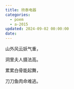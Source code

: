 ```yaml
---
title: 欣泰电器
categories:
  - poem
  - a-2015
updated: 2024-09-02 00:00:00
date:
---
```


山外风云妖气重，

洞里夫人摄法高。

累累白骨能起舞，

刀刀鱼肉命难逃。